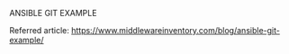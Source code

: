 ANSIBLE GIT EXAMPLE

Referred article: https://www.middlewareinventory.com/blog/ansible-git-example/
